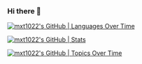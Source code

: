 ### Hi there 👋

<!--
**mxt1022/mxt1022** is a ✨ _special_ ✨ repository because its `README.md` (this file) appears on your GitHub profile.

Here are some ideas to get you started:

- 🔭 I’m currently working on ...
- 🌱 I’m currently learning ...
- 👯 I’m looking to collaborate on ...
- 🤔 I’m looking for help with ...
- 💬 Ask me about ...
- 📫 How to reach me: ...
- 😄 Pronouns: ...
- ⚡ Fun fact: ...
-->
[![mxt1022's GitHub | Languages Over Time](https://stats.quine.sh/mxt1022/languages-over-time?theme=dark)](https://quine.sh?utm_source=widgets&utm_campaign=mxt1022)

[![mxt1022's GitHub | Stats](https://stats.quine.sh/mxt1022/github?theme=dark)](https://quine.sh?utm_source=widgets&utm_campaign=mxt1022)

[![mxt1022's GitHub | Topics Over Time](https://stats.quine.sh/mxt1022/topics-over-time?theme=dark)](https://quine.sh?utm_source=widgets&utm_campaign=mxt1022)
